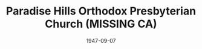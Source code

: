 ---
date: &id001 1947-09-07
end_date: null
location:
  address: San Diego
  city: MISSING
  state: CA
minister:
- end: 1949-01-01
  name: Charles Schauffele
  start: 1947-01-01
  type: Pastor
- end: 1954-01-01
  name: Herman Petersen
  start: 1949-01-01
  type: Pastor
- end: 1966-01-01
  name: Edward Kellogg
  start: 1954-01-01
  type: Pastor
- end: 1972-01-01
  name: Wallace Bell
  start: 1966-01-01
  type: Pastor
ministers:
- Charles Schauffele
- Herman Petersen
- Edward Kellogg
- Wallace Bell
name: Paradise Hills Orthodox Presbyterian Church
names:
- end: 1975-10-18
  name: Paradise Hills Orthodox Presbyterian Church
  start: 1947-09-07
- end: 1958-01-01
  name: First Orthodox Presbyterian Church
  start: 1947-09-07
origination_date: *id001
raw_data: "AR  San Diego\n\nParadise Hills Orthodox Presbyterian Church  (September\
  \ 7, 1947\u2013October 18, 1975)\n(from 1947 to 1958, First Orthodox Presbyterian\
  \ Church, National City , California)\n(withdrew to Independency, October 18, 1975)\n\
  Pastors: Charles Schauffele, 1947\u201349\nHerman Petersen, 1949\u201354\nEdward\
  \ Kellogg, 1954\u201366\nWallace Bell, 1966\u201372"
received_from: null
states:
- CA
status:
  active: false
  end_date: 1975-10-18
  reason: withdrawal
  received_from: null
  withdrawal_to: Independency
title: Paradise Hills Orthodox Presbyterian Church (MISSING CA)
year_established:
- 1947

---